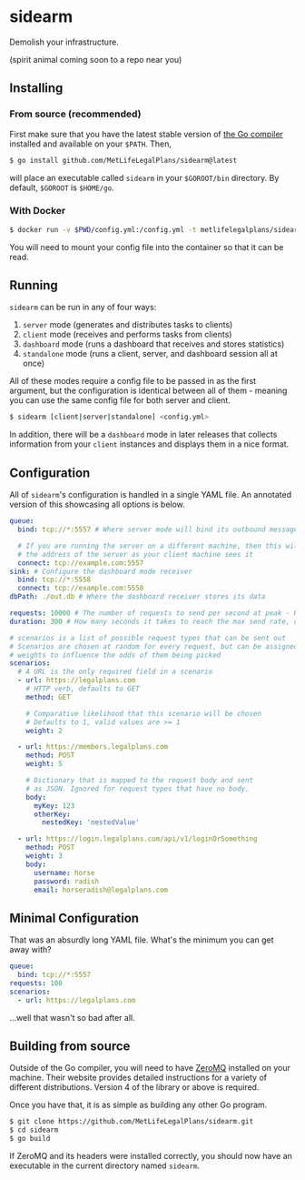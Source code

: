 # sidearm

Demolish your infrastructure.

(spirit animal coming soon to a repo near you)

## Installing

### From source (recommended)

First make sure that you have the latest stable version of [the Go compiler](https://go.dev/dl/) installed and available on your `$PATH`. Then,

```sh
$ go install github.com/MetLifeLegalPlans/sidearm@latest
```

will place an executable called `sidearm` in your `$GOROOT/bin` directory. By default, `$GOROOT` is `$HOME/go`.

### With Docker

```sh
$ docker run -v $PWD/config.yml:/config.yml -t metlifelegalplans/sidearm:latest
```

You will need to mount your config file into the container so that it can be read.

## Running

`sidearm` can be run in any of four ways:

1. `server` mode (generates and distributes tasks to clients)
2. `client` mode (receives and performs tasks from clients)
3. `dashboard` mode (runs a dashboard that receives and stores statistics)
4. `standalone` mode (runs a client, server, and dashboard session all at once)

All of these modes require a config file to be passed in as the first argument, but the configuration is identical between all of them - meaning you can use the same config file for both server and client.

```sh
$ sidearm [client|server|standalone] <config.yml>
```

In addition, there will be a `dashboard` mode in later releases that collects information from your `client` instances and displays them in a nice format.

## Configuration

All of `sidearm`'s configuration is handled in a single YAML file. An annotated version of this showcasing all options is below.

```yaml
queue:
  bind: tcp://*:5557 # Where server mode will bind its outbound message queue

  # If you are running the server on a different machine, then this will be
  # the address of the server as your client machine sees it
  connect: tcp://example.com:5557
sink: # Configure the dashboard mode receiver
  bind: tcp://*:5558
  connect: tcp://example.com:5558
dbPath: ./out.db # Where the dashboard receiver stores its data

requests: 10000 # The number of requests to send per second at peak - REQUIRED
duration: 300 # How many seconds it takes to reach the max send rate, default 0

# scenarios is a list of possible request types that can be sent out
# Scenarios are chosen at random for every request, but can be assigned
# weights to influence the odds of them being picked
scenarios:
  # A URL is the only required field in a scenario
  - url: https://legalplans.com
    # HTTP verb, defaults to GET
    method: GET

    # Comparative likelihood that this scenario will be chosen
    # Defaults to 1, valid values are >= 1
    weight: 2

  - url: https://members.legalplans.com
    method: POST
    weight: 5

    # Dictionary that is mapped to the request body and sent
    # as JSON. Ignored for request types that have no body.
    body:
      myKey: 123
      otherKey:
        nestedKey: 'nestedValue'

  - url: https://login.legalplans.com/api/v1/loginOrSomething
    method: POST
    weight: 3
    body:
      username: horse
      password: radish
      email: horseradish@legalplans.com
```

## Minimal Configuration

That was an absurdly long YAML file. What's the minimum you can get away with?

```yaml
queue:
  bind: tcp://*:5557
requests: 100
scenarios:
  - url: https://legalplans.com
```

...well that wasn't so bad after all.

## Building from source

Outside of the Go compiler, you will need to have [ZeroMQ](https://zeromq.org/download) installed on your machine. Their website provides detailed instructions for a variety of different distributions. Version 4 of the library or above is required.

Once you have that, it is as simple as building any other Go program.

```sh
$ git clone https://github.com/MetLifeLegalPlans/sidearm.git
$ cd sidearm
$ go build
```

If ZeroMQ and its headers were installed correctly, you should now have an executable in the current directory named `sidearm`.
